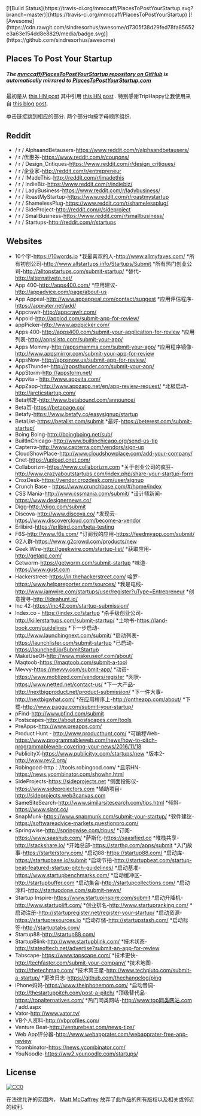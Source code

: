 <div class="github-widget" data-repo="mmccaff/PlacesToPostYourStartup"></div>
<script async src="https://pagead2.googlesyndication.com/pagead/js/adsbygoogle.js"></script><ins class="adsbygoogle" style="display:block" data-ad-client="ca-pub-6890694312814945" data-ad-slot="5473692530" data-ad-format="auto"  data-full-width-responsive="true"></ins><script>(adsbygoogle = window.adsbygoogle || []).push({});</script>
[![Build Status](https://travis-ci.org/mmccaff/PlacesToPostYourStartup.svg?branch=master)](https://travis-ci.org/mmccaff/PlacesToPostYourStartup) [![Awesome](https://cdn.rawgit.com/sindresorhus/awesome/d7305f38d29fed78fa85652e3a63e154dd8e8829/media/badge.svg)](https://github.com/sindresorhus/awesome)

## Places To Post Your Startup
##### The [mmccaff/PlacesToPostYourStartup repository on GitHub](https://github.com/mmccaff/PlacesToPostYourStartup) is automatically mirrored to [PlacesToPostYourStartup.com](https://www.placestopostyourstartup.com)

最初是从 [this HN post](https://news.ycombinator.com/item?id=7248460) 其中引用 [this HN post](https://news.ycombinator.com/item?id=6492109) .  特别感谢TripHappy让我使用来自 [this blog post](https://triphappy.com/blog/131-startup-directories-to-promote-your-startup/1).

 单击链接跳到相应的部分.  两个部分均按字母顺序组织.


## Reddit
* / r / AlphaandBetausers-https://www.reddit.com/r/alphaandbetausers/
* / r /优惠券-https://www.reddit.com/r/coupons/
* / r / Design_Critiques-https://www.reddit.com/r/design_critiques/
* / r /企业家-http://reddit.com/r/entrepreneur
* / r / IMadeThis-http://reddit.com/r/imadethis
* / r / IndieBiz-https://www.reddit.com/r/indiebiz/
* / r / LadyBusiness-https://www.reddit.com/r/ladybusiness/
* / r / RoastMyStartup-https://www.reddit.com/r/roastmystartup
* / r / ShamelessPlug-https://www.reddit.com/r/shamelessplug/
* / r / SideProject-http://reddit.com/r/sideproject
* / r / SmallBusiness-https://www.reddit.com/r/smallbusiness/
* / r / Startups-http://reddit.com/r/startups


## Websites
* 10个字-https://10words.io
*我最喜欢的人-http://www.allmyfaves.com/
*所有初创公司-http://www.allstartups.info/Startups/Submit
*所有热门创业公司-http://alltopstartups.com/submit-startup/
*替代-http://alternativeto.net/
* App 400-http://apps400.com/
*应用建议-http://appadvice.com/page/about-us
* App Appeal-http://www.appappeal.com/contact/suggest
*应用评估程序-https://apprater.net/add/
* Appcrawlr-http://appcrawlr.com/
* Appoid-http://appiod.com/submit-app-for-review/
* appPicker-http://www.apppicker.com/
* Apps 400-http://apps400.com/submit-your-application-for-review
*应用列表-http://appslisto.com/submit-your-app/
* Apps Mommy-http://appsmamma.com/submit-your-app/
*应用程序镜像-http://www.appsmirror.com/submit-your-app-for-review
* AppsNow-http://appsnow.us/submit-app-for-review/
* AppsThunder-http://appsthunder.com/submit-your-app/
* AppStorm-http://appstorm.net/
* Appvita  -  http://www.appvita.com/
* AppZapp-http://www.appzapp.net/en/app-review-request/
*北极启动-http://arcticstartup.com/
* Beta绑定-http://www.betabound.com/announce/
* Beta页-https://betapage.co/
* Betafy-https://www.betafy.co/easysignup/startup
* BetaList-https://betalist.com/submit
*最好-https://beterest.com/submit-startup/
* Boing Boing-http://boingboing.net/sub/
* BuiltInChicago-http://www.builtinchicago.org/send-us-tip
* Capterra-http://www.capterra.com/vendors/sign-up
* CloudShowPlace-http://www.cloudshowplace.com/add-your-company/
* Cnet-https://upload.cnet.com/
* Collaborizm-https://www.collaborizm.com
*关于创业公司的疯狂-http://www.crazyaboutstartups.com/index.php/share-your-startup-form
* CrozDesk-https://vendor.crozdesk.com/user/signup
* Crunch Base - https://www.crunchbase.com/#/home/index
* CSS Mania-http://www.cssmania.com/submit/
*设计师新闻-https://www.designernews.co/
* Digg-http://digg.com/submit
* Discova-http://www.discova.co/
*发现云-https://www.discovercloud.com/become-a-vendor
* Erlibird-https://erlibird.com/beta-testing
* F6S-http://www.f6s.com/
*订阅我的应用-https://feedmyapp.com/submit/
* G2人群-https://www.g2crowd.com/products/new
* Geek Wire-http://geekwire.com/startup-list/
*获取应用-http://getapp.com/
* Getworm-https://getworm.com/submit-startup
*味道-https://www.gust.com
* Hackerstreet-https://in.thehackerstreet.com/
哈罗-https://www.helpareporter.com/sources/
*我是电线-http://www.iamwire.com/startups/user/register?uType=Entrepreneur
*创意搜寻-http://ideahunt.io/
* Inc 42-https://inc42.com/startup-submission/
* Index.co - https://index.co/startup
*杀手级创业公司-http://killerstartups.com/submit-startup/
*土地书-https://land-book.com/guidelines
*下一步启动-http://www.launchingnext.com/submit/
*启动列表-https://launchlister.com/submit-startup
*已启动-https://launched.io/SubmitStartup
* MakeUseOf-http://www.makeuseof.com/about/
* Maqtoob-https://maqtoob.com/submit-a-tool
* Mevvy-https://mevvy.com/submit-app/
*动员-https://www.moblized.com/vendors/register
*网状-https://www.netted.net/contact-us/
*下一大产品-http://nextbigproduct.net/product-submission/
*下一件大事-http://nextbigwhat.com/
*在应用程序上-http://ontheapp.com/about/
*下载-http://www.paggu.com/submit-your-startup/
* pFind-http://www.pfind.com/submit
* Postscapes-http://about.postscapes.com/tools
* PreApps-http://www.preapps.com/
* Product Hunt - http://www.producthunt.com/
*可编程Web-https://www.programmableweb.com/news/how-to-pitch-programmableweb-covering-your-news/2016/11/18
* PublicityX-https://www.publicityx.com/startups/new
*版本2-http://www.rev2.org/
* Robingood-http：//tools.robingood.com/
*显示HN-https://news.ycombinator.com/showhn.html
* SideProjects-https://sideprojects.net
*侧面投影仪-https://www.sideprojectors.com
*辅助项目-http://sideprojects.web3canvas.com
* SameSiteSearch-http://www.similarsitesearch.com/tips.html
*倾斜-https://www.slant.co/
* SnapMunk-https://www.snapmunk.com/submit-your-startup/
*软件建议-https://softwareadvice-markets.questionpro.com/
* Springwise-http://springwise.com/tipus/
*订阅-https://www.saashub.com/
*萨斯化-https://saasified.co
*堆栈共享-http://stackshare.io/
*开始总部-https://starthq.com/apps/submit
*入门故事-https://starterstory.com/
*启动88-https://startup88.com/
*启动库-https://startupbase.io/submit
*启动节拍-http://startupbeat.com/startup-beat-featured-startup-pitch-guidelines/
*启动基准-https://www.startupbenchmarks.com/
*启动缓冲区-http://startupbuffer.com
*启动集合-http://startupcollections.com/
*启动涂料-http://startupdope.com/submit-news/
* Startup Inspire-https://www.startupinspire.com/submit
*启动升降机-http://www.startuplift.com/
*创业排名-http://www.startupranking.com/
*启动注册-http://startupregister.net/register-your-startup/
*启动资源-https://startupresources.io
*启动存储-http://startupstash.com/
*启动标签-http://startuptabs.com/
* Startup88-http://startup88.com/
* StartupBlink-http://www.startupblink.com/
*技术状态-http://stateoftech.net/advertise?submit-an-app-for-review
* Tabscape-https://www.tapscape.com/
*技术更快-http://techfaster.com/submit-your-company/
*技术地图-http://thetechmap.com/
*技术冥王星-http://www.techpluto.com/submit-a-startup/
*更改日志-https://github.com/thechangelog/ping
* iPhone妈妈-https://www.theiphonemom.com/
*启动音调-http://thestartuppitch.com/post-a-pitch/
*顶级替代品-https://topalternatives.com/
*热门同类网站-http://www.top同类网站.com / add.aspx
* Vator-http://www.vator.tv/
* VB个人资料-http://vbprofiles.com/
* Venture Beat-http://venturebeat.com/news-tips/
* Web App评分器-http://www.webapprater.com/webapprater-free-app-review
* Ycombinator-https://news.ycombinator.com/
* YouNoodle-https://ww2.younoodle.com/startups/


## License

[![CC0](https://i.creativecommons.org/p/zero/1.0/88x31.png)](http://creativecommons.org/publicdomain/zero/1.0/)

在法律允许的范围内， [Matt McCaffrey](http://www.mattmccaffrey.com/) 放弃了此作品的所有版权以及相关或邻近的权利.
